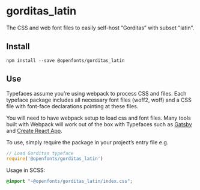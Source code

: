 
# gorditas_latin

The CSS and web font files to easily self-host “Gorditas” with subset "latin".

## Install

`npm install --save @openfonts/gorditas_latin`

## Use

Typefaces assume you’re using webpack to process CSS and files. Each typeface
package includes all necessary font files (woff2, woff) and a CSS file with
font-face declarations pointing at these files.

You will need to have webpack setup to load css and font files. Many tools built
with Webpack will work out of the box with Typefaces such as [Gatsby](https://github.com/gatsbyjs/gatsby)
and [Create React App](https://github.com/facebookincubator/create-react-app).

To use, simply require the package in your project’s entry file e.g.

```javascript
// Load Gorditas typeface
require('@openfonts/gorditas_latin')
```

Usage in SCSS:
```scss
@import "~@openfonts/gorditas_latin/index.css";
```
